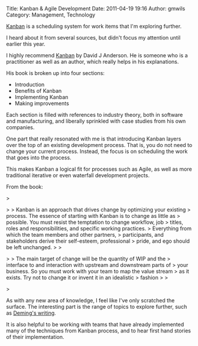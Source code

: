 Title: Kanban & Agile Development
Date: 2011-04-19 19:16
Author: gmwils
Category: Management, Technology

[Kanban][] is a scheduling system for work items that I'm exploring
further.

</p>

I heard about it from several sources, but didn't focus my attention
until earlier this year.

</p>

I highly recommend [Kanban][1] by David J Anderson. He is someone who is
a practitioner as well as an author, which really helps in his
explanations.

</p>

His book is broken up into four sections:

</p>

-   Introduction
-   Benefits of Kanban
-   Implementing Kanban
-   Making improvements

</p>

Each section is filled with references to industry theory, both in
software and manufacturing, and liberally sprinkled with case studies
from his own companies.

</p>

One part that really resonated with me is that introducing Kanban layers
over the top of an existing development process. That is, you do not
need to change your current process. Instead, the focus is on scheduling
the work that goes into the process.

</p>

This makes Kanban a logical fit for processes such as Agile, as well as
more traditional iterative or even waterfall development projects.

</p>

From the book:

</p>

<p>
> </p>
>
> Kanban is an approach that drives change by optimizing your existing
> process. The essence of starting with Kanban is to change as little as
> possible. You must resist the temptation to change workflow, job
> titles, roles and responsibilities, and specific working practices.
> Everything from which the team members and other partners,
> participants, and stakeholders derive their self-esteem, professional
> pride, and ego should be left unchanged.
>
> </p>
>
> The main target of change will be the quantity of WIP and the
> interface to and interaction with upstream and downstream parts of
> your business. So you must work with your team to map the value stream
> as it exists. Try not to change it or invent it in an idealistic
> fashion
>
> </p>
> <p>

</p>

As with any new area of knowledge, I feel like I've only scratched the
surface. The interesting part is the range of topics to explore further,
such as [Deming's writing][].

</p>

It is also helpful to be working with teams that have already
implemented many of the techniques from Kanban process, and to hear
first hand stories of their implementation.

</p>

  [Kanban]: http://en.wikipedia.org/wiki/Kanban
  [1]: http://www.amazon.com/gp/product/0984521402/ref=as_li_ss_tl?ie=UTF8&tag=pseudofish-20&linkCode=as2&camp=217145&creative=399349&creativeASIN=0984521402
  [Deming's writing]: http://en.wikipedia.org/wiki/W._Edwards_Deming
